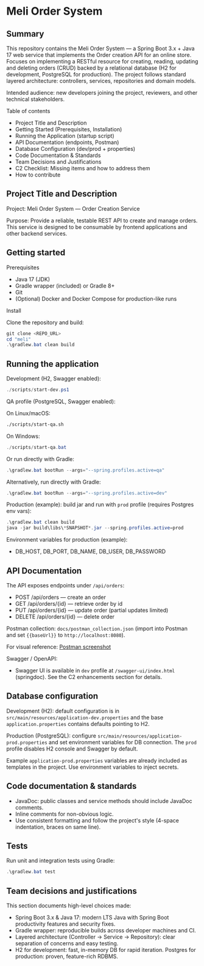 # Meli Order System

## Summary

This repository contains the Meli Order System — a Spring Boot 3.x + Java 17 web service that implements the Order creation API for an online store. Focuses on implementing a RESTful resource for creating, reading, updating and deleting orders (CRUD) backed by a relational database (H2 for development, PostgreSQL for production). The project follows standard layered architecture: controllers, services, repositories and domain models.

Intended audience: new developers joining the project, reviewers, and other technical stakeholders.

Table of contents

- Project Title and Description
- Getting Started (Prerequisites, Installation)
- Running the Application (startup script)
- API Documentation (endpoints, Postman)
- Database Configuration (dev/prod + properties)
- Code Documentation & Standards
- Team Decisions and Justifications
- C2 Checklist: Missing items and how to address them
- How to contribute

## Project Title and Description

Project: Meli Order System — Order Creation Service

Purpose: Provide a reliable, testable REST API to create and manage orders. This service is designed to be consumable by frontend applications and other backend services.

## Getting started

Prerequisites

- Java 17 (JDK)
- Gradle wrapper (included) or Gradle 8+
- Git
- (Optional) Docker and Docker Compose for production-like runs

Install

Clone the repository and build:

```powershell
git clone <REPO_URL>
cd "meli"
.\gradlew.bat clean build
```

## Running the application

Development (H2, Swagger enabled):

```powershell
./scripts/start-dev.ps1
```

QA profile (PostgreSQL, Swagger enabled):

On Linux/macOS:

```bash
./scripts/start-qa.sh
```

On Windows:

```powershell
./scripts/start-qa.bat
```

Or run directly with Gradle:

```powershell
.\gradlew.bat bootRun --args="--spring.profiles.active=qa"
```

Alternatively, run directly with Gradle:

```powershell
.\gradlew.bat bootRun --args="--spring.profiles.active=dev"
```

Production (example): build jar and run with `prod` profile (requires Postgres env vars):

```powershell
.\gradlew.bat clean build
java -jar build\libs\*SNAPSHOT*.jar --spring.profiles.active=prod
```

Environment variables for production (example):

- DB_HOST, DB_PORT, DB_NAME, DB_USER, DB_PASSWORD

## API Documentation

The API exposes endpoints under `/api/orders`:

- POST /api/orders — create an order
- GET /api/orders/{id} — retrieve order by id
- PUT /api/orders/{id} — update order (partial updates limited)
- DELETE /api/orders/{id} — delete order

Postman collection: `docs/postman_collection.json` (import into Postman and set `{{baseUrl}}` to `http://localhost:8080`).

For visual reference: [Postman screenshot](./docs/postman_screenshots.md)

Swagger / OpenAPI:

- Swagger UI is available in `dev` profile at `/swagger-ui/index.html` (springdoc). See the C2 enhancements section for details.

## Database configuration

Development (H2): default configuration is in `src/main/resources/application-dev.properties` and the base `application.properties` contains defaults pointing to H2.

Production (PostgreSQL): configure `src/main/resources/application-prod.properties` and set environment variables for DB connection. The `prod` profile disables H2 console and Swagger by default.

Example `application-prod.properties` variables are already included as templates in the project. Use environment variables to inject secrets.

## Code documentation & standards

- JavaDoc: public classes and service methods should include JavaDoc comments.
- Inline comments for non-obvious logic.
- Use consistent formatting and follow the project's style (4-space indentation, braces on same line).

## Tests

Run unit and integration tests using Gradle:

```powershell
.\gradlew.bat test
```

## Team decisions and justifications

This section documents high-level choices made:

- Spring Boot 3.x & Java 17: modern LTS Java with Spring Boot productivity features and security fixes.
- Gradle wrapper: reproducible builds across developer machines and CI.
- Layered architecture (Controller -> Service -> Repository): clear separation of concerns and easy testing.
- H2 for development: fast, in-memory DB for rapid iteration. Postgres for production: proven, feature-rich RDBMS.
